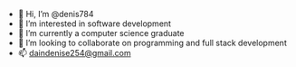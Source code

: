 - 👋 Hi, I’m @denis784
- 👀 I’m interested in software development
- 🌱 I’m currently a  computer science graduate
- 💞️ I’m looking to collaborate on programming and full stack development
- 📫 daindenise254@gmail.com

<!---
denis784/denis784 is a ✨ special ✨ repository because its `README.md` (this file) appears on your GitHub profile.
You can click the Preview link to take a look at your changes.
--->
